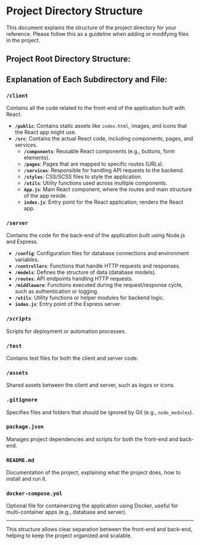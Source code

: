 # Project Directory Structure

This document explains the structure of the project directory for your reference. Please follow this as a guideline when adding or modifying files in the project.

## Project Root Directory Structure:


## Explanation of Each Subdirectory and File:

### `/client` 
Contains all the code related to the front-end of the application built with React.
- **`/public`**: Contains static assets like `index.html`, images, and icons that the React app might use.
- **`/src`**: Contains the actual React code, including components, pages, and services.
  - **`/components`**: Reusable React components (e.g., buttons, form elements).
  - **`/pages`**: Pages that are mapped to specific routes (URLs).
  - **`/services`**: Responsible for handling API requests to the backend.
  - **`/styles`**: CSS/SCSS files to style the application.
  - **`/utils`**: Utility functions used across multiple components.
  - **`App.js`**: Main React component, where the routes and main structure of the app reside.
  - **`index.js`**: Entry point for the React application; renders the React app.

### `/server` 
Contains the code for the back-end of the application built using Node.js and Express.
- **`/config`**: Configuration files for database connections and environment variables.
- **`/controllers`**: Functions that handle HTTP requests and responses.
- **`/models`**: Defines the structure of data (database models).
- **`/routes`**: API endpoints handling HTTP requests.
- **`/middleware`**: Functions executed during the request/response cycle, such as authentication or logging.
- **`/utils`**: Utility functions or helper modules for backend logic.
- **`index.js`**: Entry point of the Express server.

### `/scripts` 
Scripts for deployment or automation processes.

### `/test` 
Contains test files for both the client and server code.

### `/assets` 
Shared assets between the client and server, such as logos or icons.

### `.gitignore` 
Specifies files and folders that should be ignored by Git (e.g., `node_modules`).

### `package.json` 
Manages project dependencies and scripts for both the front-end and back-end.

### `README.md` 
Documentation of the project, explaining what the project does, how to install and run it.

### `docker-compose.yml` 
Optional file for containerizing the application using Docker, useful for multi-container apps (e.g., database and server).

---

This structure allows clear separation between the front-end and back-end, helping to keep the project organized and scalable.
